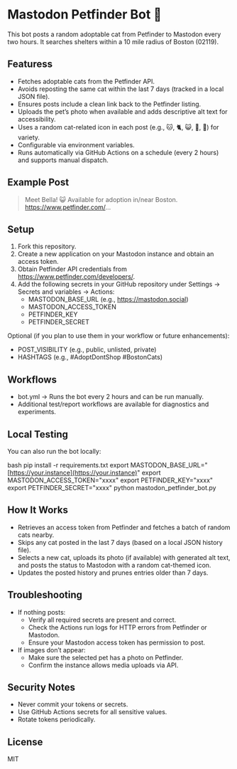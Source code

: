 # Mastodon Petfinder Bot 🐾

This bot posts a random adoptable cat from Petfinder to Mastodon every two hours. It searches shelters within a 10 mile radius of Boston (02119).

## Featuress
- Fetches adoptable cats from the Petfinder API.
- Avoids reposting the same cat within the last 7 days (tracked in a local JSON file).
- Ensures posts include a clean link back to the Petfinder listing.
- Uploads the pet’s photo when available and adds descriptive alt text for accessibility.
- Uses a random cat-related icon in each post (e.g., 🐱, 🐈, 😺, 🐾, 🧶) for variety.
- Configurable via environment variables.
- Runs automatically via GitHub Actions on a schedule (every 2 hours) and supports manual dispatch.

## Example Post
> Meet Bella! 😺 Available for adoption in/near Boston.  
> https://www.petfinder.com/...

## Setup
1. Fork this repository.
2. Create a new application on your Mastodon instance and obtain an access token.
3. Obtain Petfinder API credentials from https://www.petfinder.com/developers/.
4. Add the following secrets in your GitHub repository under Settings → Secrets and variables → Actions:
    - MASTODON_BASE_URL (e.g., https://mastodon.social)
    - MASTODON_ACCESS_TOKEN
    - PETFINDER_KEY
    - PETFINDER_SECRET

Optional (if you plan to use them in your workflow or future enhancements):
- POST_VISIBILITY (e.g., public, unlisted, private)
- HASHTAGS (e.g., #AdoptDontShop #BostonCats)

## Workflows
- bot.yml → Runs the bot every 2 hours and can be run manually.
- Additional test/report workflows are available for diagnostics and experiments.

## Local Testing
You can also run the bot locally:

bash pip install -r requirements.txt export MASTODON_BASE_URL="[https://your.instance](https://your.instance)" export MASTODON_ACCESS_TOKEN="xxxx" export PETFINDER_KEY="xxxx" export PETFINDER_SECRET="xxxx" python mastodon_petfinder_bot.py


## How It Works
- Retrieves an access token from Petfinder and fetches a batch of random cats nearby.
- Skips any cat posted in the last 7 days (based on a local JSON history file).
- Selects a new cat, uploads its photo (if available) with generated alt text, and posts the status to Mastodon with a random cat-themed icon.
- Updates the posted history and prunes entries older than 7 days.

## Troubleshooting
- If nothing posts:
    - Verify all required secrets are present and correct.
    - Check the Actions run logs for HTTP errors from Petfinder or Mastodon.
    - Ensure your Mastodon access token has permission to post.
- If images don’t appear:
    - Make sure the selected pet has a photo on Petfinder.
    - Confirm the instance allows media uploads via API.

## Security Notes
- Never commit your tokens or secrets.
- Use GitHub Actions secrets for all sensitive values.
- Rotate tokens periodically.

## License
MIT
